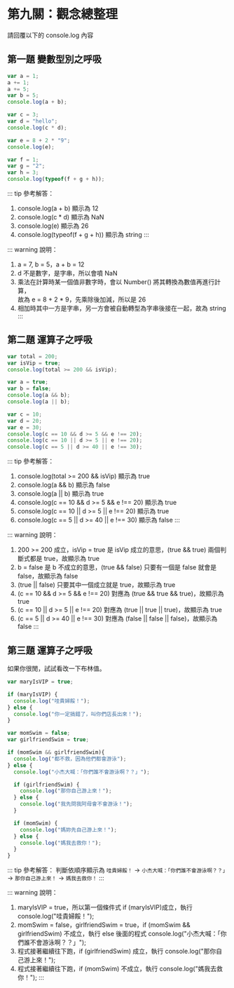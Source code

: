 # 第九關：觀念總整理

請回覆以下的 console.log 內容

## 第一題 變數型別之呼吸

``` js
var a = 1;
a += 1;
a += 5;
var b = 5;
console.log(a + b);

var c = 3;
var d = "hello";
console.log(c * d);

var e = 8 + 2 * "9";
console.log(e);

var f = 1;
var g = "2";
var h = 3;
console.log(typeof(f + g + h));
```

::: tip 參考解答：
1. console.log(a + b) 顯示為 12
2. console.log(c * d) 顯示為 NaN
3. console.log(e) 顯示為 26
4. console.log(typeof(f + g + h)) 顯示為 string
:::

::: warning 說明：
1. a = 7, b = 5，a + b = 12
2. d 不是數字，是字串，所以會噴 NaN
3. 乘法在計算時某一個值非數字時，會以 Number() 將其轉換為數值再進行計算，<br />
   故為 e = 8 + 2 * 9，先乘除後加減，所以是 26<br />
4. 相加時其中一方是字串，另一方會被自動轉型為字串後接在一起，故為 string
:::

## 第二題 運算子之呼吸

``` js
var total = 200;
var isVip = true;
console.log(total >= 200 && isVip);

var a = true;
var b = false;
console.log(a && b);
console.log(a || b);

var c = 10;
var d = 20;
var e = 30;
console.log(c == 10 && d >= 5 && e !== 20);
console.log(c == 10 || d >= 5 || e !== 20);
console.log(c == 5 || d >= 40 || e !== 30);
```

::: tip 參考解答：
1. console.log(total >= 200 && isVip) 顯示為 true
2. console.log(a && b) 顯示為 false
3. console.log(a || b) 顯示為 true
4. console.log(c == 10 && d >= 5 && e !== 20) 顯示為 true
5. console.log(c == 10 || d >= 5 || e !== 20) 顯示為 true
6. console.log(c == 5 || d >= 40 || e !== 30) 顯示為 false
:::

::: warning 說明：
1. 200 >= 200 成立，isVip = true 是 isVip 成立的意思，(true && true) 兩個判斷式都是 true，故顯示為 true
2. b = false 是 b 不成立的意思，(true && false) 只要有一個是 false 就會是 false，故顯示為 false
3. (true || false) 只要其中一個成立就是 true，故顯示為 true
4. (c == 10 && d >= 5 && e !== 20) 對應為 (true && true && true)，故顯示為 true
5. (c == 10 || d >= 5 || e !== 20) 對應為 (true || true || true)，故顯示為 true
6. (c == 5 || d >= 40 || e !== 30) 對應為 (false || false || false)，故顯示為 false
:::

## 第三題 運算子之呼吸

如果你很閒，試試看改一下布林值。

``` js
var maryIsVIP = true;

if (maryIsVIP) {
  console.log("哇貴婦餒！");
} else {
  console.log("你一定搞錯了，叫你們店長出來！");
}

var momSwim = false;
var girlfriendSwim = true;

if (momSwim && girlfriendSwim){
  console.log("都不救，因為他們都會游泳");
} else {
  console.log("小杰大喊：「你們誰不會游泳啊？？」");

  if (girlfriendSwim) {
    console.log("那你自己游上來！");
  } else {
    console.log("我先問我阿母會不會游泳！");
  }

  if (momSwim) {
    console.log("媽妳先自己游上來！");
  } else {
    console.log("媽我去救你！");
  }
}
```

::: tip 參考解答：
判斷依順序顯示為 `哇貴婦餒！` -> `小杰大喊：「你們誰不會游泳啊？？」` -> `那你自己游上來！` -> `媽我去救你！`
:::

::: warning 說明：
1. maryIsVIP = true，所以第一個條件式 if (maryIsVIP)成立，執行 console.log("哇貴婦餒！");
2. momSwim = false，girlfriendSwim = true，if (momSwim && girlfriendSwim) 不成立，執行 else 後面的程式 console.log("小杰大喊：「你們誰不會游泳啊？？」");
3. 程式接著繼續往下跑，if (girlfriendSwim) 成立，執行 console.log("那你自己游上來！");
4. 程式接著繼續往下跑，if (momSwim) 不成立，執行 console.log("媽我去救你！");
:::